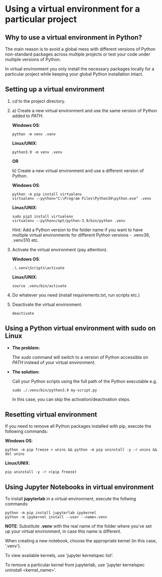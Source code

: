 Using a virtual environment for a particular project
=======================================================

Why to use a virtual environment in Python?
-------------------------------------------

The main reason is to avoid a global mess with different versions of Python non-standard packages across multiple projects or test your code under multiple versions of Python.

In virtual environment you only install the necessary packages locally for a particular project while keeping your global Python installation intact.


Setting up a virtual environment
--------------------------------

1. _cd_ to the project directory.
2. a) Create a new virtual environment and use the same version of Python added to _PATH_.

    __Windows OS__:
    ```shell
    python -m venv .venv
    ```

    __Linux/UNIX__:
    ```shell
    python3.9 -m venv .venv
    ```

    __OR__

    b) Create a new virtual environment and use a different version of Python.

    __Windows OS__:
    ```shell
    python -m pip install virtualenv
    virtualenv --python="C:\Program Files\Python39\python.exe" .venv
    ```

    __Linux/UNIX__:
    ```shell
    sudo pip3 install virtualenv
    virtualenv --python=/opt/python-3.9/bin/python .venv
    ```
    
    Hint: Add a Python version to the folder name if you want to have multiple virtual environments for different Python versions - .venv39, .venv310 etc.

3. Activate the virtual environment (pay attention).

    __Windows OS__:
    ```shell
    .\.venv\Scripts\activate
    ```

    __Linux/UNIX__:
    ```shell
    source .venv/bin/activate
    ```

4. Do whatever you need (install requirements.txt, run scripts etc.)
5. Deactivate the virtual environment.
    ```shell
    deactivate
    ```

Using a Python virtual environment with sudo on Linux
-----------------------------------------------------

* __The problem:__

    The _sudo_ command will switch to a version of Python accessible on _PATH_ instead of your virtual environment.


* __The solution:__

    Call your Python scripts using the full path of the Python executable e.g.
    ```shell
    sudo ./.venv/bin/python3.9 my-script.py
    ```

    In this case, you can skip the activation/deactivation steps.
    
Resetting virtual environment
-----------------------------

If you need to remove all Python packages installed with pip, execute the following commands:

__Windows OS__:
```shell
python -m pip freeze > unins && python -m pip uninstall -y -r unins && del unins
```

__Linux/UNIX__:
```shell
pip uninstall -y -r <(pip freeze)
```

Using Jupyter Notebooks in virtual environment
----------------------------------------------

To install __jupyterlab__ in a virtual environment, execute the follwing commands:

```shell
python -m pip install jupyterlab ipykernel
python -m ipykernel install --user --name=.venv
```
__NOTE__: Substitute __.venv__ with the real name of the folder where you've set up your virtual environment, in case this name is different.

When creating a new notebook, choose the appropriate kernel (in this case, '.venv').

To view available kernels, use 'jupyter kernelspec list'.

To remove a particular kernel from jupyterlab, use 'jupyter kernelspec uninstall <kernel_name>'.
